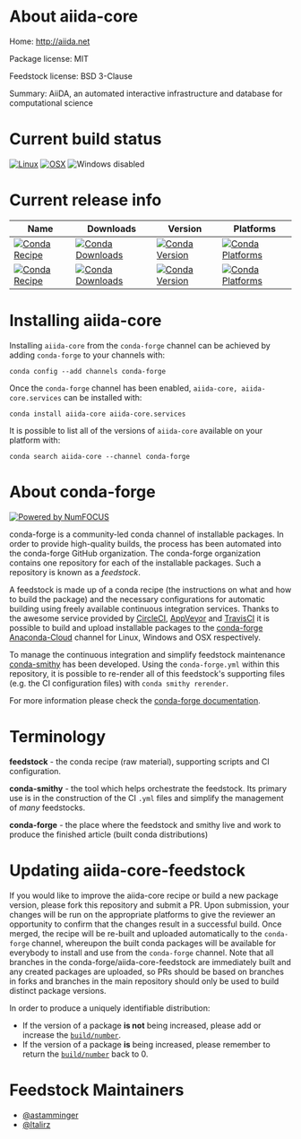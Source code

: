 <!--
# -*- mode: jinja -*-
-->

About aiida-core
================

Home: http://aiida.net

Package license: MIT

Feedstock license: BSD 3-Clause

Summary: AiiDA, an automated interactive infrastructure and database for computational science



Current build status
====================

[![Linux](https://img.shields.io/circleci/project/github/conda-forge/aiida-core-feedstock/master.svg?label=Linux)](https://circleci.com/gh/conda-forge/aiida-core-feedstock)
[![OSX](https://img.shields.io/travis/conda-forge/aiida-core-feedstock/master.svg?label=macOS)](https://travis-ci.org/conda-forge/aiida-core-feedstock)
![Windows disabled](https://img.shields.io/badge/Windows-disabled-lightgrey.svg)

Current release info
====================

| Name | Downloads | Version | Platforms |
| --- | --- | --- | --- |
| [![Conda Recipe](https://img.shields.io/badge/recipe-aiida--core-green.svg)](https://anaconda.org/conda-forge/aiida-core) | [![Conda Downloads](https://img.shields.io/conda/dn/conda-forge/aiida-core.svg)](https://anaconda.org/conda-forge/aiida-core) | [![Conda Version](https://img.shields.io/conda/vn/conda-forge/aiida-core.svg)](https://anaconda.org/conda-forge/aiida-core) | [![Conda Platforms](https://img.shields.io/conda/pn/conda-forge/aiida-core.svg)](https://anaconda.org/conda-forge/aiida-core) |
| [![Conda Recipe](https://img.shields.io/badge/recipe-aiida--core.services-green.svg)](https://anaconda.org/conda-forge/aiida-core.services) | [![Conda Downloads](https://img.shields.io/conda/dn/conda-forge/aiida-core.services.svg)](https://anaconda.org/conda-forge/aiida-core.services) | [![Conda Version](https://img.shields.io/conda/vn/conda-forge/aiida-core.services.svg)](https://anaconda.org/conda-forge/aiida-core.services) | [![Conda Platforms](https://img.shields.io/conda/pn/conda-forge/aiida-core.services.svg)](https://anaconda.org/conda-forge/aiida-core.services) |

Installing aiida-core
=====================

Installing `aiida-core` from the `conda-forge` channel can be achieved by adding `conda-forge` to your channels with:

```
conda config --add channels conda-forge
```

Once the `conda-forge` channel has been enabled, `aiida-core, aiida-core.services` can be installed with:

```
conda install aiida-core aiida-core.services
```

It is possible to list all of the versions of `aiida-core` available on your platform with:

```
conda search aiida-core --channel conda-forge
```


About conda-forge
=================

[![Powered by NumFOCUS](https://img.shields.io/badge/powered%20by-NumFOCUS-orange.svg?style=flat&colorA=E1523D&colorB=007D8A)](http://numfocus.org)

conda-forge is a community-led conda channel of installable packages.
In order to provide high-quality builds, the process has been automated into the
conda-forge GitHub organization. The conda-forge organization contains one repository
for each of the installable packages. Such a repository is known as a *feedstock*.

A feedstock is made up of a conda recipe (the instructions on what and how to build
the package) and the necessary configurations for automatic building using freely
available continuous integration services. Thanks to the awesome service provided by
[CircleCI](https://circleci.com/), [AppVeyor](https://www.appveyor.com/)
and [TravisCI](https://travis-ci.org/) it is possible to build and upload installable
packages to the [conda-forge](https://anaconda.org/conda-forge)
[Anaconda-Cloud](https://anaconda.org/) channel for Linux, Windows and OSX respectively.

To manage the continuous integration and simplify feedstock maintenance
[conda-smithy](https://github.com/conda-forge/conda-smithy) has been developed.
Using the ``conda-forge.yml`` within this repository, it is possible to re-render all of
this feedstock's supporting files (e.g. the CI configuration files) with ``conda smithy rerender``.

For more information please check the [conda-forge documentation](https://conda-forge.org/docs/).

Terminology
===========

**feedstock** - the conda recipe (raw material), supporting scripts and CI configuration.

**conda-smithy** - the tool which helps orchestrate the feedstock.
                   Its primary use is in the construction of the CI ``.yml`` files
                   and simplify the management of *many* feedstocks.

**conda-forge** - the place where the feedstock and smithy live and work to
                  produce the finished article (built conda distributions)


Updating aiida-core-feedstock
=============================

If you would like to improve the aiida-core recipe or build a new
package version, please fork this repository and submit a PR. Upon submission,
your changes will be run on the appropriate platforms to give the reviewer an
opportunity to confirm that the changes result in a successful build. Once
merged, the recipe will be re-built and uploaded automatically to the
`conda-forge` channel, whereupon the built conda packages will be available for
everybody to install and use from the `conda-forge` channel.
Note that all branches in the conda-forge/aiida-core-feedstock are
immediately built and any created packages are uploaded, so PRs should be based
on branches in forks and branches in the main repository should only be used to
build distinct package versions.

In order to produce a uniquely identifiable distribution:
 * If the version of a package **is not** being increased, please add or increase
   the [``build/number``](https://conda.io/docs/user-guide/tasks/build-packages/define-metadata.html#build-number-and-string).
 * If the version of a package **is** being increased, please remember to return
   the [``build/number``](https://conda.io/docs/user-guide/tasks/build-packages/define-metadata.html#build-number-and-string)
   back to 0.

Feedstock Maintainers
=====================

* [@astamminger](https://github.com/astamminger/)
* [@ltalirz](https://github.com/ltalirz/)


